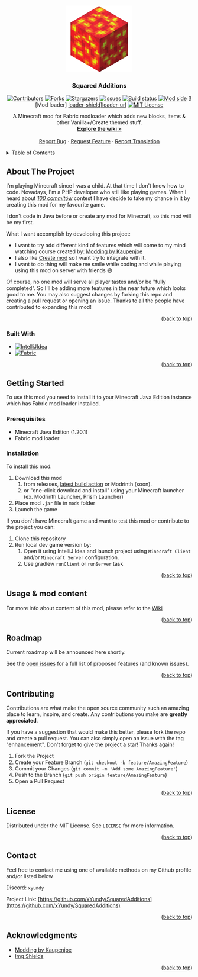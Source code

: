 <a name="readme-top"></a>

<!-- PROJECT LOGO -->
<br />
<div align="center">
  <a href="https://github.com/xYundy/SquaredAdditions">
    <img src=".github/assets/logo.png" alt="Logo" width="180" height="180">
  </a>

<h3 align="center">Squared Additions</h3>

<!-- PROJECT SHIELDS -->
<!--
*** I'm using markdown "reference style" links for readability.
*** Reference links are enclosed in brackets [ ] instead of parentheses ( ).
*** See the bottom of this document for the declaration of the reference variables
*** for contributors-url, forks-url, etc. This is an optional, concise syntax you may use.
*** https://www.markdownguide.org/basic-syntax/#reference-style-links
-->
[![Contributors][contributors-shield]][contributors-url]
[![Forks][forks-shield]][forks-url]
[![Stargazers][stars-shield]][stars-url]
[![Issues][issues-shield]][issues-url]
[![Build status][build-shield]][build-url]
[![Mod side][side-shield]][side-url]
[![Mod loader]  [loader-shield]][loader-url]
[![MIT License][license-shield]][license-url]
  <p align="center">
    A Minecraft mod for Fabric modloader which adds new blocks, items & other Vanilla+/Create themed stuff.
    <br />
    <a href="https://github.com/xYundy/SquaredAdditions/wiki"><strong>Explore the wiki »</strong></a>
    <br />
    <br />
    <a href="https://github.com/xYundy/SquaredAdditions/issues/new/choose">Report Bug</a>
    ·
    <a href="https://github.com/xYundy/SquaredAdditions/issues/new/choose">Request Feature</a>
    ·
    <a href="https://github.com/xYundy/SquaredAdditions/issues/new/choose">Report Translation</a>
  </p>
</div>

<!-- TABLE OF CONTENTS -->
<details>
  <summary>Table of Contents</summary>
  <ol>
    <li>
      <a href="#about-the-project">About The Project</a>
      <ul>
        <li><a href="#built-with">Built With</a></li>
      </ul>
    </li>
    <li>
      <a href="#getting-started">Getting Started</a>
      <ul>
        <li><a href="#prerequisites">Prerequisites</a></li>
        <li><a href="#installation">Installation</a></li>
      </ul>
    </li>
    <li><a href="#usage">Usage & mod content</a></li>
    <li><a href="#roadmap">Roadmap</a></li>
    <li><a href="#contributing">Contributing</a></li>
    <li><a href="#license">License</a></li>
    <li><a href="#contact">Contact</a></li>
    <li><a href="#acknowledgments">Acknowledgments</a></li>
  </ol>
</details>



<!-- ABOUT THE PROJECT -->
## About The Project

I'm playing Minecraft since I was a child. At that time I don't know how to code. Novadays, I'm a PHP developer who still like playing games. 
When I heard about [_100 commitów_](https://100commitow.pl) contest I have decide to take my chance in it by creating this mod for my favourite game.

I don't code in Java before or create any mod for Minecraft, so this mod will be my first. 

What I want accomplish by developing this project:
* I want to try add different kind of features which will come to my mind watching course created by: [Modding by Kaupenjoe](https://www.youtube.com/@ModdingByKaupenjoe)
* I also like [Create mod](https://modrinth.com/mod/create-fabric) so I want try to integrate with it.
* I want to do thing will make me smile while coding and while playing using this mod on server with friends :smile:

Of course, no one mod will serve all player tastes and/or be "fully completed". So I'll be adding more features in the near future which looks good to me.
You may also suggest changes by forking this repo and creating a pull request or opening an issue. Thanks to all the people have contributed to expanding this mod!


<p align="right">(<a href="#readme-top">back to top</a>)</p>



### Built With

* [![IntelliJIdea][IntelliJIdea]][IntelliJIdea-url]
* [![Fabric][Fabric]][Fabric-url]

<p align="right">(<a href="#readme-top">back to top</a>)</p>



<!-- GETTING STARTED -->
## Getting Started

To use this mod you need to install it to your Minecraft Java Edition instance which has Fabric mod loader installed.

### Prerequisites

* Minecraft Java Edition (1.20.1)
* Fabric mod loader

### Installation

To install this mod:
1. Download this mod
   1. from releases, [latest build action](https://github.com/xYundy/SquaredAdditions/actions/workflows/build.yml) or Modrinth (soon).
   2. or "one-click download and install" using your Minecraft launcher (ex. Modrinth Launcher, Prism Launcher)
2. Place mod `.jar` file in `mods` folder
3. Launch the game


If you don't have Minecraft game and want to test this mod or contribute to the project you can:
1. Clone this repository
2. Run local dev game version by:
   1. Open it using IntelliJ Idea and launch project using `Minecraft Client` and/or `Minecraft Server` configuration.
   2. Use gradlew `runClient` or `runServer` task

<p align="right">(<a href="#readme-top">back to top</a>)</p>



<!-- USAGE EXAMPLES -->
## Usage & mod content

For more info about content of this mod, please refer to the [Wiki](https://github.com/xYundy/SquaredAdditions/wiki)

<p align="right">(<a href="#readme-top">back to top</a>)</p>



<!-- ROADMAP -->
## Roadmap

Current roadmap will be announced here shortly.

See the [open issues](https://github.com/xyundy/squaredadditions/issues) for a full list of proposed features (and known issues).

<p align="right">(<a href="#readme-top">back to top</a>)</p>



<!-- CONTRIBUTING -->
## Contributing

Contributions are what make the open source community such an amazing place to learn, inspire, and create. Any contributions you make are **greatly appreciated**.

If you have a suggestion that would make this better, please fork the repo and create a pull request. You can also simply open an issue with the tag "enhancement".
Don't forget to give the project a star! Thanks again!

1. Fork the Project
2. Create your Feature Branch (`git checkout -b feature/AmazingFeature`)
3. Commit your Changes (`git commit -m 'Add some AmazingFeature'`)
4. Push to the Branch (`git push origin feature/AmazingFeature`)
5. Open a Pull Request

<p align="right">(<a href="#readme-top">back to top</a>)</p>



<!-- LICENSE -->
## License

Distributed under the MIT License. See `LICENSE` for more information.

<p align="right">(<a href="#readme-top">back to top</a>)</p>



<!-- CONTACT -->
## Contact

Feel free to contact me using one of available methods on my Github profile and/or listed below

Discord: `xyundy`

Project Link: [https://github.com/xYundy/SquaredAdditions](https://github.com/xYundy/SquaredAdditions)

<p align="right">(<a href="#readme-top">back to top</a>)</p>



<!-- ACKNOWLEDGMENTS -->
## Acknowledgments
* [Modding by Kaupenjoe](https://www.youtube.com/@ModdingByKaupenjoe)
* [Img Shields](https://shields.io)

<p align="right">(<a href="#readme-top">back to top</a>)</p>

<!-- MARKDOWN LINKS & IMAGES -->
<!-- https://www.markdownguide.org/basic-syntax/#reference-style-links -->
[contributors-shield]: https://img.shields.io/github/contributors/xYundy/SquaredAdditions.svg?style=for-the-badge
[contributors-url]: https://github.com/xYundy/SquaredAdditions/graphs/contributors
[forks-shield]: https://img.shields.io/github/forks/xYundy/SquaredAdditions.svg?style=for-the-badge
[forks-url]: https://github.com/xYundy/SquaredAdditions/network/members
[stars-shield]: https://img.shields.io/github/stars/xYundy/SquaredAdditions.svg?style=for-the-badge
[stars-url]: https://github.com/xYundy/SquaredAdditions/stargazers
[issues-shield]: https://img.shields.io/github/issues/xYundy/SquaredAdditions.svg?style=for-the-badge
[issues-url]: https://github.com/othneildrew/Best-README-Template/issues
[license-shield]: https://img.shields.io/github/license/xYundy/SquaredAdditions.svg?style=for-the-badge
[license-url]: https://github.com/xYundy/SquaredAdditions/blob/master/LICENSE
[build-shield]: https://img.shields.io/github/actions/workflow/status/xYundy/SquaredAdditions/build.yml?style=for-the-badge
[build-url]: https://github.com/xYundy/SquaredAdditions/actions/workflows/build.yml
[loader-shield]: https://img.shields.io/badge/mod_loader-fabric-d7cfb5?style=for-the-badge
[loader-url]: https://fabricmc.net/wiki/player:tutorials:start#installing_fabric_loader
[side-shield]: https://img.shields.io/badge/environment-both-4caf50?style=for-the-badge
[side-url]: https://fabricmc.net/wiki/tutorial:side

[IntelliJIdea]: https://img.shields.io/badge/IntelliJ_Idea-000000?style=for-the-badge&logo=intellijidea&logoColor=white
[IntelliJIdea-url]: https://www.jetbrains.com/idea/
[Fabric]: https://img.shields.io/badge/Fabric_Mod_Loader-20232A?style=for-the-badge
[Fabric-url]: https://fabricmc.net/